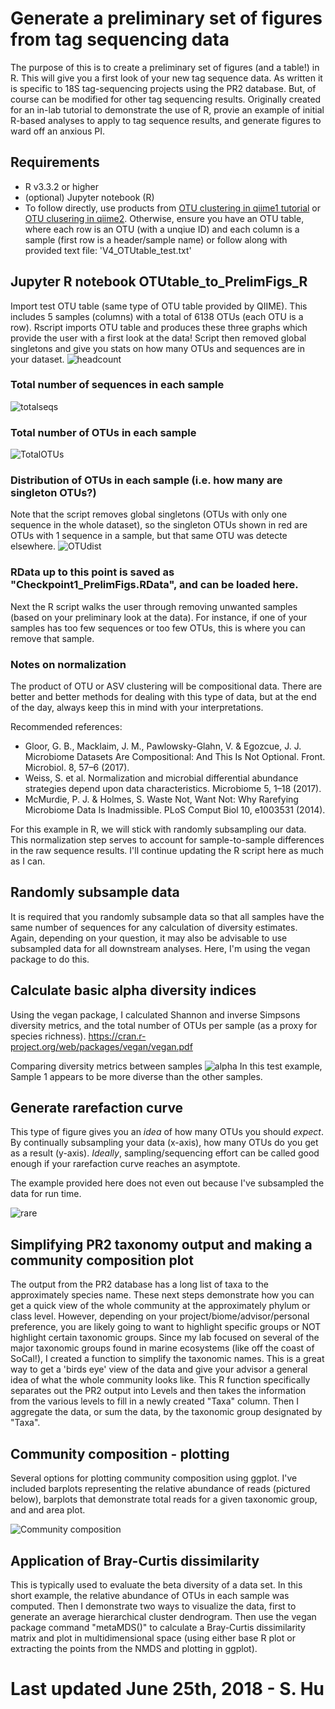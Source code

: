 # Generate a preliminary set of figures from tag sequencing data
The purpose of this is to create a preliminary set of figures (and a table!) in R. This will give you a first look of your new tag sequence data. As written it is specific to 18S tag-sequencing projects using the PR2 database. But, of course can be modified for other tag sequencing results.
Originally created for an in-lab tutorial to demonstrate the use of R, provie an example of initial R-based analyses to apply to tag sequence results, and generate figures to ward off an anxious PI.

## Requirements
* R v3.3.2 or higher
* (optional) Jupyter notebook (R)
* To follow directly, use products from [OTU clustering in qiime1 tutorial](https://github.com/shu251/V4_tagsequencing_18Sdiversity_q1) or [OTU clusering in qiime2](https://github.com/shu251/V4_tagsequencing_18Sdiversity_qiime2). Otherwise, ensure you have an OTU table, where each row is an OTU (with a unqiue ID) and each column is a sample (first row is a header/sample name) or follow along with provided text file: 'V4_OTUtable_test.txt'

## Jupyter R notebook OTUtable_to_PrelimFigs_R

Import test OTU table (same type of OTU table provided by QIIME). This includes 5 samples (columns) with a total of 6138 OTUs (each OTU is a row). Rscript imports OTU table and produces these three graphs which provide the user with a first look at the data!
Script then removed global singletons and give you stats on how many OTUs and sequences are in your dataset.
![headcount](https://github.com/shu251/figs/blob/master/headcount_output.png)

### Total number of sequences in each sample
![totalseqs](https://github.com/shu251/figs/blob/master/seq_stats_graphs.png)

### Total number of OTUs in each sample
![TotalOTUs](https://github.com/shu251/figs/blob/master/totalOTUs.png)

### Distribution of OTUs in each sample (i.e. how many are singleton OTUs?)
Note that the script removes global singletons (OTUs with only one sequence in the whole dataset), so the singleton OTUs shown in red are OTUs with 1 sequence in a sample, but that same OTU was detecte elsewhere.
![OTUdist](https://github.com/shu251/figs/blob/master/OTUdistribution.png)

### RData up to this point is saved as "Checkpoint1_PrelimFigs.RData", and can be loaded here.

Next the R script walks the user through removing unwanted samples (based on your preliminary look at the data). For instance, if one of your samples has too few sequences or too few OTUs, this is where you can remove that sample.

### Notes on normalization
The product of OTU or ASV clustering will be compositional data. There are better and better methods for dealing with this type of data, but at the end of the day, always keep this in mind with your interpretations.

Recommended references:
* Gloor, G. B., Macklaim, J. M., Pawlowsky-Glahn, V. & Egozcue, J. J. Microbiome Datasets Are Compositional: And This Is Not Optional. Front. Microbiol. 8, 57–6 (2017).
* Weiss, S. et al. Normalization and microbial differential abundance strategies depend upon data characteristics. Microbiome 5, 1–18 (2017).
* McMurdie, P. J. & Holmes, S. Waste Not, Want Not: Why Rarefying Microbiome Data Is Inadmissible. PLoS Comput Biol 10, e1003531 (2014).

For this example in R, we will stick with randomly subsampling our data. This normalization step serves to account for sample-to-sample differences in the raw sequence results. I'll continue updating the R script here as much as I can. 

## Randomly subsample data
It is required that you randomly subsample data so that all samples have the same number of sequences for any calculation of diversity estimates. Again, depending on your question, it may also be advisable to use subsampled data for all downstream analyses. Here, I'm using the vegan package to do this. 

## Calculate basic alpha diversity indices
Using the vegan package, I calculated Shannon and inverse Simpsons diversity metrics, and the total number of OTUs per sample (as a proxy for species richness).
https://cran.r-project.org/web/packages/vegan/vegan.pdf

Comparing diversity metrics between samples
![alpha](https://github.com/shu251/figs/blob/master/alpha_div.png)
In this test example, Sample 1 appears to be more diverse than the other samples.

## Generate rarefaction curve
This type of figure gives you an *idea* of how many OTUs you should *expect*. By continually subsampling your data (x-axis), how many OTUs do you get as a result (y-axis). *Ideally*, sampling/sequencing effort can be called good enough if your rarefaction curve reaches an asymptote. 

The example provided here does not even out because I've subsampled the data for run time.

![rare](https://github.com/shu251/figs/blob/master/rare.png)

## Simplifying PR2 taxonomy output and making a community composition plot 
The output from the PR2 database has a long list of taxa to the approximately species name. These next steps demonstrate how you can get a quick view of the whole community at the approximately phylum or class level. However, depending on your project/biome/advisor/personal preference, you are likely going to want to highlight specific groups or NOT highlight certain taxonomic groups. Since my lab focused on several of the major taxonomic groups found in marine ecosystems (like off the coast of SoCal!), I created a function to simplify the taxonomic names. This is a great way to get a 'birds eye' view of the data and give your advisor a general idea of what the whole community looks like.
This R function specifically separates out the PR2 output into Levels and then takes the information from the various levels to fill in a newly created "Taxa" column. Then I aggregate the data, or sum the data, by the taxonomic group designated by "Taxa". 

## Community composition - plotting

Several options for plotting community composition using ggplot. I've included barplots representing the relative abundance of reads (pictured below), barplots that demonstrate total reads for a given taxonomic group, and and area plot.  

![Community composition](https://github.com/shu251/figs/blob/master/CommunityComposition.png)

## Application of Bray-Curtis dissimilarity
This is typically used to evaluate the beta diversity of a data set. In this short example, the relative abundance of OTUs in each sample was computed. Then I demonstrate two ways to visualize the data, first to generate an average hierarchical cluster dendrogram. Then use the vegan package command "metaMDS()" to calculate a Bray-Curtis dissimilarity matrix and plot in multidimensional space (using either base R plot or extracting the points from the NMDS and plotting in ggplot). 

# Last updated June 25th, 2018 - S. Hu

